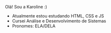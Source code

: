 Olá! Sou a Karoline :)

 - Atualmente estou estudando HTML, CSS e JS
 - Cursei Análise e Desenvolvimento de Sistemas
 - Pronomes: ELA/DELA
 

